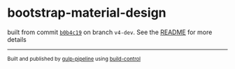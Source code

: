 # bootstrap-material-design

 built from commit [`b0b4c19`](../../commit/b0b4c19a700a638d77f1c99da1fc953ff9abe435) on branch `v4-dev`. See the [README](../..) for more details

---
<sup>Built and published by [gulp-pipeline](https://github.com/alienfast/gulp-pipeline) using [build-control](https://github.com/alienfast/build-control)</sup>
